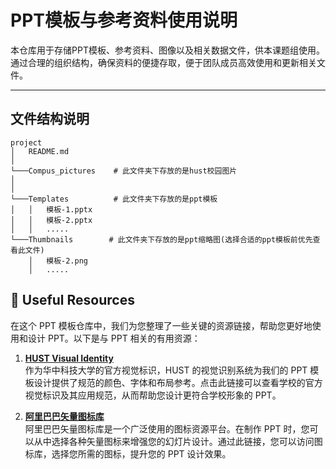 # PPT模板与参考资料使用说明

本仓库用于存储PPT模板、参考资料、图像以及相关数据文件，供本课题组使用。通过合理的组织结构，确保资料的便捷存取，便于团队成员高效使用和更新相关文件。

---
## 文件结构说明
```
project
│   README.md
│
└───Compus_pictures    # 此文件夹下存放的是hust校园图片
│
│   
└───Templates          # 此文件夹下存放的是ppt模板
│   │   模板-1.pptx
│   │   模板-2.pptx
│   │   .....    
└───Thumbnails        # 此文件夹下存放的是ppt缩略图(选择合适的ppt模板前优先查看此文件)
    │   模板-2.png
    │   .....
```
## 🔗 Useful Resources
在这个 PPT 模板仓库中，我们为您整理了一些关键的资源链接，帮助您更好地使用和设计 PPT。以下是与 PPT 相关的有用资源：
1. **[HUST Visual Identity](https://vi.hust.edu.cn/index.htm)**  
   作为华中科技大学的官方视觉标识，HUST 的视觉识别系统为我们的 PPT 模板设计提供了规范的颜色、字体和布局参考。点击此链接可以查看学校的官方视觉标识及其应用规范，从而帮助您设计更符合学校形象的 PPT。

2. **[阿里巴巴矢量图标库](https://www.iconfont.cn/?spm=a313x.search_index.i3.d4d0a486a.38133a81heCvs1)**  
   阿里巴巴矢量图标库是一个广泛使用的图标资源平台。在制作 PPT 时，您可以从中选择各种矢量图标来增强您的幻灯片设计。通过此链接，您可以访问图标库，选择您所需的图标，提升您的 PPT 设计效果。

